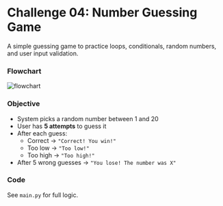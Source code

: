 # Challenge 04: Number Guessing Game

A simple guessing game to practice loops, conditionals, random numbers, and user input validation.

### Flowchart
![flowchart](flowchart.png)

### Objective
- System picks a random number between 1 and 20
- User has **5 attempts** to guess it
- After each guess:
  - Correct → `"Correct! You win!"`
  - Too low → `"Too low!"`
  - Too high → `"Too high!"`
- After 5 wrong guesses → `"You lose! The number was X"`

### Code
See `main.py` for full logic.

